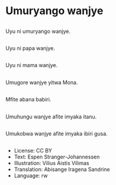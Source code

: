 # Umuryango wanjye

##
Uyu ni umuryango wanjye.

##
Uyu ni papa wanjye.

##
Uyu ni mama wanjye.

##
Umugore wanjye yitwa Mona.

##
Mfite abana babiri.

##
Umuhungu wanjye afite imyaka itanu.

##
Umukobwa wanjye afite imyaka ibiri gusa.

##
* License: CC BY
* Text: Espen Stranger-Johannessen
* Illustration: Vilius Aistis Vilimas
* Translation: Abisange Iragena Sandrine
* Language: rw
